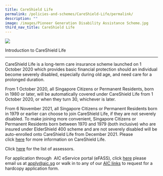 ```yaml
---
title: CareShield Life
permalink: /policies-and-schemes/CareShield-Life/permalink/
description: ""
image: /images/Pioneer Generation Disability Assistance Scheme.jpg
third_nav_title: CareShield Life
---
```

![](/images/Pioneer%20Generation%20Disability%20Assistance%20Scheme.jpg)

Introduction to CareShield Life  

----------------------------------

CareShield Life is a long-term care insurance scheme launched on 1 October 2020 which provides basic financial protection should an individual become severely disabled, especially during old age, and need care for a prolonged duration.

From 1 October 2020, all Singapore Citizens or Permanent Residents, born in 1980 or later, will be automatically covered under CareShield Life from 1 October 2020, or when they turn 30, whichever is later.

From 6 November 2021, all Singapore Citizens or Permanent Residents born in 1979 or earlier can choose to join CareShield Life, if they are not severely disabled. To make joining more convenient, Singapore Citizens or Permanent Residents born between 1970 and 1979 (both inclusive) who are insured under ElderShield 400 scheme and are not severely disabled will be auto-enrolled onto CareShield Life from December 2021. Please click [here](https://careshieldlife.gov.sg/) for more information on CareShield Life.

Click [here](https://www.aic.sg/Assessors-list) for the list of assessors.

For application through  AIC eService portal (eFASS), click [here](https://efinance.aic.sg/)
please email us at [apply@aic.sg](mailto:apply@aic.sg) or walk in to any of our [AIC links](https://www.aic.sg/aic-link) to request for a hardcopy application form.



